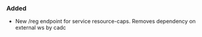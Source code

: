 <!-- Delete the sections that don't apply -->

### Added

- New /reg endpoint for service resource-caps. Removes dependency on external ws by cadc
